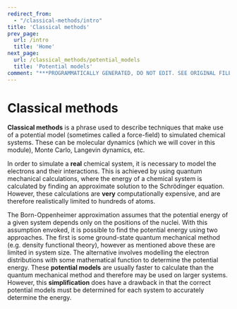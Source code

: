 ```yaml
---
redirect_from:
  - "/classical-methods/intro"
title: 'Classical methods'
prev_page:
  url: /intro
  title: 'Home'
next_page:
  url: /classical_methods/potential_models
  title: 'Potential models'
comment: "***PROGRAMMATICALLY GENERATED, DO NOT EDIT. SEE ORIGINAL FILES IN /content***"
---
```

# Classical methods

**Classical methods** is a phrase used to describe techniques that make use of a potential model (sometimes called a force-field) to simulated chemical systems.
These can be molecular dynamics (which we will cover in this module), Monte Carlo, Langevin dynamics, etc.

In order to simulate a **real** chemical system, it is necessary to model the electrons and their interactions.
This is achieved by using quantum mechanical calculations, where the energy of a chemical system is calculated by finding an approximate solution to the Schrödinger equation.
However, these calculations are **very** computationally expensive, and are therefore realistically limited to hundreds of atoms.

The Born-Oppenheimer approximation assumes that the potential energy of a given system depends only on the positions of the nuclei.
With this assumption envoked, it is possible to find the potential energy using two approaches.
The first is some ground-state quantum mechanical method (e.g. density functional theory), however as mentioned above these are limited in system size.
The alternative involves modelling the electron distributions with some mathematical function to determine the potential energy.
These **potential models** are usually faster to calculate than the quantum mechanical method and therefore may be used on larger systems.
However, this **simplification** does have a drawback in that the correct potential models must be determined for each system to accurately determine the energy. 
